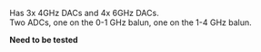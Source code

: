 Has 3x 4GHz DACs and 4x 6GHz DACs.\
Two ADCs, one on the 0-1 GHz balun, one on the 1-4 GHz balun.

**Need to be tested**